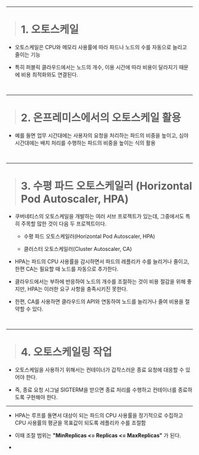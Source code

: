 ----

> # 1. 오토스케일

+ 오토스케일은 CPU와 메모리 사용률에 따라 파드나 노드의 수를 자동으로 늘리고 줄이는 기능

+ 특히 퍼블릭 클라우드에서는 노드의 개수, 이용 시간에 따라 비용이 달라지기 때문에 비용 최적화와도 연결된다.

<br>

----

> # 2. 온프레미스에서의 오토스케일 활용

+ 예를 들면 업무 시간대에는 사용자의 요청을 처리하는 파드의 비중을 높이고, 심야 시간대에는 배치 처리를 수행하는 파드의 비중을 높이는 식의 활용

<br>

----

> # 3. 수평 파드 오토스케일러 (Horizontal Pod Autoscaler, HPA)

+ 쿠버네티스의 오토스케일을 개발하는 여러 서브 프로젝트가 있는데, 그중에서도 특히 주목할 많한 것이 다음 두 프로젝트이다.

    - 수평 파드 오토스케일러(Horizontal Pod Autoscaler, HPA)

    - 클러스터 오토스케일러(Cluster Autoscaler, CA)

+ HPA는 파드의 CPU 사용률을 감시하면서 파드의 레플리카 수를 늘리거나 줄이고, 한편 CA는 필요할 때 노드를 자동으로 추가한다.

+ 클라우드에서는 부하에 반응하여 노드의 개수를 조절하는 것이 비용 절감을 위해 좋지만, HPA는 이러한 요구 사항을 충족시키진 못한다.

+ 한편, CA를 사용하면 클라우드의 API와 연동하여 노드를 늘리거나 줄여 비용을 절약할 수 있다.

<br>

----

> # 4. 오토스케일링 작업

+ 오토스케일을 사용하기 위해서는 컨테이너가 갑작스러운 종료 요청에 대응할 수 있어야 한다.

+ 즉, 종료 요청 시그널 SIGTERM을 받으면 종료 처리를 수행하고 컨테이너를 종료하도록 구현해야 한다.

----

+ HPA는 루프를 돌면서 대상이 되는 파드의 CPU 사용률을 정기적으로 수집하고 CPU 사용률의 평균을 목표값이 되도록 레플리카 수를 조절함

+ 이때 조절 범위는 **"MinReplicas <= Replicas <= MaxReplicas"** 가 된다.

+ 